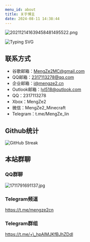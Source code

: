 ```yaml
---
menu_id: about
title: 关于博主
date: 2024-08-11 14:38:44
---
```


![202112141639458481495522.png](https://img2.imgtp.com/2024/04/11/h8b3QoqT.png "202112141639458481495522.png")

![Typing SVG](https://readme-typing-svg.demolab.com/?lines=欢迎来到梦泽的博客！ "Typing SVG")

联系方式
----

- 谷歌邮箱：MengZe2MC@gmail.com
- QQ邮箱：<2317113278@qq.com>
- 企业邮箱：<i@mengze2.cn>
- Outlook邮箱：<lyl518@outlook.com>
- QQ：2317113278
- Xbox：MengZe2
- 微信：MengZe2\_Minecraft
- Telegram：t.me/MengZe\_lin

Github统计
--------

![GitHub Streak](https://streak-stats.demolab.com/?user=MengZe2l "GitHub Streak")

本站群聊
----

### QQ群聊

![1711791691137.jpg](https://www.mengze2.cn/usr/uploads/2024/03/562431435.jpg "1711791691137.jpg")

### Telegram频道

https://t.me/mengze2cn

### Telegram群组

https://t.me/+\_hpAIMJKfBJhZDdl